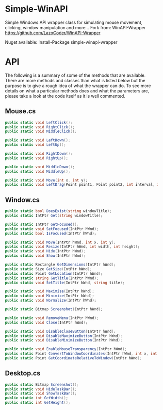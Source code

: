 # Simple-WinAPI

Simple Windows API wrapper class for simulating mouse movement, clicking, window manipulation and more...
Fork from: WinAPI-Wrapper https://github.com/LazoCoder/WinAPI-Wrapper

Nuget available:
Install-Package simple-winapi-wrapper

# API

The following is a summary of some of the methods that are available. There are more methods and classes than what is listed below but the purpose is to give a rough idea of what the wrapper can do. To see more details on what a particular methods does and what the parameters are, please take a look at the code itself as it is well commented.

## Mouse.cs

```c#
public static void LeftClick();
public static void RightClick();
public static void MiddleClick();

public static void LeftDown();
public static void LeftUp();

public static void RightDown();
public static void RightUp();

public static void MiddleDown();
public static void MiddleUp();

public static void Move(int x, int y);
public static void LeftDrag(Point point1, Point point2, int interval, int lag);
```

## Window.cs

```c#
public static bool DoesExist(string windowTitle);
public static IntPtr Get(string windowTitle);

public static IntPtr GetFocused();
public static void SetFocused(IntPtr hWnd);
public static bool IsFocused(IntPtr hWnd);

public static void Move(IntPtr hWnd, int x, int y);
public static void Resize(IntPtr hWnd, int width, int height);
public static void Hide(IntPtr hWnd);
public static void Show(IntPtr hWnd);

public static Rectangle GetDimensions(IntPtr hWnd);
public static Size GetSize(IntPtr hWnd);
public static Point GetLocation(IntPtr hWnd);
public static string GetTitle(IntPtr hWnd);
public static void SetTitle(IntPtr hWnd, string title);

public static void Maximize(IntPtr hWnd);
public static void Minimize(IntPtr hWnd);
public static void Normalize(IntPtr hWnd);

public static Bitmap Screenshot(IntPtr hWnd);

public static void RemoveMenu(IntPtr hWnd);
public static void Close(IntPtr hWnd);

public static void DisableCloseButton(IntPtr hWnd);
public static void DisableMaximizeButton(IntPtr hWnd);
public static void DisableMinimizeButton(IntPtr hWnd);

public static void EnableMouseTransparency(IntPtr hWnd);
public static Point ConvertToWindowCoordinates(IntPtr hWnd, int x, int y);
public static Point GetCoordinateRelativeToWindow(IntPtr hWnd);
```

## Desktop.cs
```c#
public static Bitmap Screenshot();
public static void HideTaskBar();
public static void ShowTaskBar();
public static int GetWidth();
public static int GetHeight();
```
